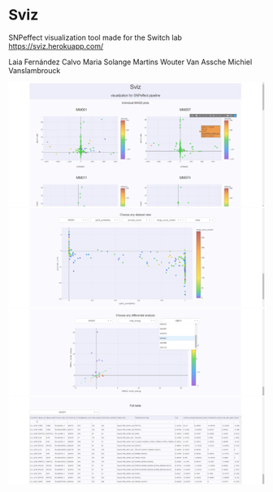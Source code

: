 # Sviz
SNPeffect visualization tool
made for the Switch lab
https://sviz.herokuapp.com/

Laia Fernández Calvo
Maria Solange Martins
Wouter Van Assche
Michiel Vanslambrouck

![Alt Text](https://github.com/Michiel-Vanslambrouck/Sviz/blob/master/2020-06-11%2012_13_03.png?raw=True)
![Alt Text](https://github.com/Michiel-Vanslambrouck/Sviz/blob/master/2020-06-11%2012_14_49.png?raw=True)
![Alt Text](https://github.com/Michiel-Vanslambrouck/Sviz/blob/master/2020-06-11%2012_15_08.png?raw=True)
![Alt Text](https://github.com/Michiel-Vanslambrouck/Sviz/blob/master/2020-06-11%2012_15_52.png?raw=True)
